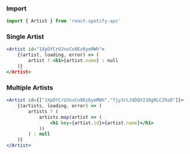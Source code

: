 ### Import
```js static
import { Artist } from 'react-spotify-api'
```

### Single Artist
```jsx static
<Artist id="1XpDYCrUJnvCo9Ez6yeMWh">
    {(artist, loading, error) => (
        artist ? <h1>{artist.name} : null
    )}
</Artist>
```

### Multiple Artists
```jsx static
<Artist id={["1XpDYCrUJnvCo9Ez6yeMWh","7jy3rLJdDQY21OgRLCZ9sD"]}>
    {(artists, loading, error) => (
        artists ? (
            artists.map(artist => (
                <h1 key={artist.id}>{artist.name}</h1>
            ))
        ) : null
    )}
</Artist>
```
